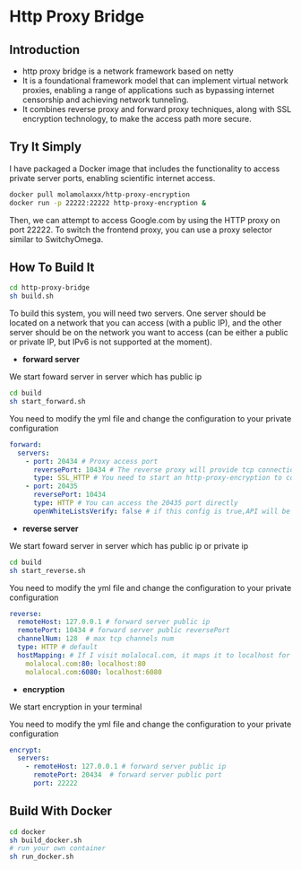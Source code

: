 # Http Proxy Bridge 
## Introduction

- http proxy bridge is a network framework based on netty
- It is a foundational framework model that can implement virtual network proxies, enabling a range of applications such as bypassing internet censorship and achieving network tunneling.
-  It combines reverse proxy and forward proxy techniques, along with SSL encryption technology, to make the access path more secure.

## Try It Simply

I have packaged a Docker image that includes the functionality to access private server ports, enabling scientific internet access.

```bash
docker pull molamolaxxx/http-proxy-encryption
docker run -p 22222:22222 http-proxy-encryption &
```

Then, we can attempt to access Google.com by using the HTTP proxy on port 22222. To switch the frontend proxy, you can use a proxy selector similar to SwitchyOmega.

## How To Build It

```bash
cd http-proxy-bridge
sh build.sh
```

To build this system, you will need two servers. One server should be located on a network that you can access (with a public IP), and the other server should be on the network you want to access (can be either a public or private IP, but IPv6 is not supported at the moment).

- **forward server**

We start foward server in server which has public ip

```bash
cd build
sh start_forward.sh
```

You need to modify the yml file and change the configuration to your private configuration

```yml
forward:
  servers:
    - port: 20434 # Proxy access port
      reversePort: 10434 # The reverse proxy will provide tcp connections to the forward proxy through this port
      type: SSL_HTTP # You need to start an http-proxy-encryption to connect 20434 port within this type
    - port: 20435
      reversePort: 10434
      type: HTTP # You can access the 20435 port directly
      openWhiteListsVerify: false # if this config is true,API will be called for whitelist verification
```

- **reverse server**

We start foward server in server which has public ip or private ip

```bash
cd build
sh start_reverse.sh
```

You need to modify the yml file and change the configuration to your private configuration

```yml
reverse:
  remoteHost: 127.0.0.1 # forward server public ip
  remotePort: 10434 # forward server public reversePort
  channelNum: 128  # max tcp channels num 
  type: HTTP # default
  hostMapping: # If I visit molalocal.com, it maps it to localhost for me and accesses it through the reverse proxy server
    molalocal.com:80: localhost:80
    molalocal.com:6080: localhost:6080
```

- **encryption**

We start encryption  in your terminal

You need to modify the yml file and change the configuration to your private configuration

```yml
encrypt:
  servers:
    - remoteHost: 127.0.0.1 # forward server public ip
      remotePort: 20434  # forward server public port
      port: 22222
```

## Build With Docker

```bash
cd docker
sh build_docker.sh
# run your own container
sh run_docker.sh
```

